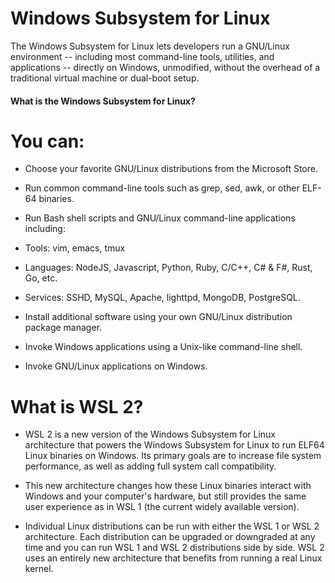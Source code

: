 # Windows Subsystem for Linux
The Windows Subsystem for Linux lets developers run a GNU/Linux environment -- including most command-line tools, utilities, and applications -- directly on Windows, unmodified, without the overhead of a traditional virtual machine or dual-boot setup.

#### What is the Windows Subsystem for Linux?


 # You can:

 - Choose your favorite GNU/Linux distributions from the Microsoft Store.
 
 - Run common command-line tools such as grep, sed, awk, or other ELF-64 binaries.
 
 - Run Bash shell scripts and GNU/Linux command-line applications including:
 
 - Tools: vim, emacs, tmux
 
 - Languages: NodeJS, Javascript, Python, Ruby, C/C++, C# & F#, Rust, Go, etc.
 
 - Services: SSHD, MySQL, Apache, lighttpd, MongoDB, PostgreSQL.
 
 - Install additional software using your own GNU/Linux distribution package manager.
 
 - Invoke Windows applications using a Unix-like command-line shell.
 
 - Invoke GNU/Linux applications on Windows.

# What is WSL 2?
 - WSL 2 is a new version of the Windows Subsystem for Linux architecture that powers the Windows Subsystem for Linux    to run ELF64 Linux binaries on Windows. Its primary goals are to increase file system performance, as well as        adding full system call compatibility.

 - This new architecture changes how these Linux binaries interact with Windows and your computer's hardware, but        still provides the same user experience as in WSL 1 (the current widely available version).

 - Individual Linux distributions can be run with either the WSL 1 or WSL 2 architecture. Each distribution can be      upgraded or downgraded at any time and you can run WSL 1 and WSL 2 distributions side by side. WSL 2 uses an          entirely new architecture that benefits from running a real Linux kernel.


